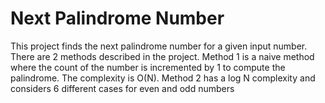# Next Palindrome Number
This project finds the next palindrome number for a given input number.
There are 2 methods described in the project.
Method 1 is a naive method where the count of the number is incremented by 1 to compute the palindrome. The complexity is O(N).
Method 2 has a log N complexity and considers 6 different cases for even and odd numbers
